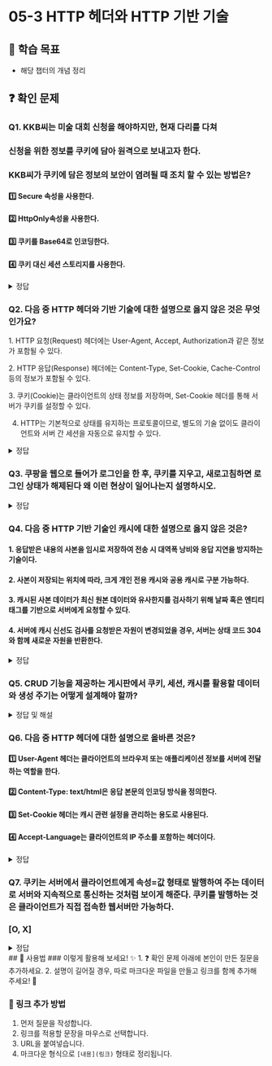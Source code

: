 # 05-3 HTTP 헤더와 HTTP 기반 기술

## 📌 학습 목표
- 해당 챕터의 개념 정리

## ❓ 확인 문제
### Q1. KKB씨는 미술 대회 신청을 해야하지만, 현재 다리를 다쳐 
### 신청을 위한 정보를 쿠키에 담아 원격으로 보내고자 한다.
### KKB씨가 쿠키에 담은 정보의 보안이 염려될 때 조치 할 수 있는 방법은?

#### 1️⃣ Secure 속성을 사용한다. 

#### 2️⃣ HttpOnly속성을 사용한다.

#### 3️⃣ 쿠키를 Base64로 인코딩한다.

#### 4️⃣ 쿠키 대신 세션 스토리지를 사용한다.

<details>
<summary>정답</summary>

#### 3️⃣ 쿠키를 Base64로 인코딩한다.

### 🔹 문제 분석
Base64 인코딩은 데이터를 변환할 뿐 암호화가 아님 

## 🔹 1️⃣ Secure 속성을 사용한다.  
✅ 
- `Secure` 속성을 설정하면 **쿠키가 HTTPS(보안 프로토콜)에서만 전송**됩니다.  
- 이를 통해 **네트워크에서 데이터가 평문으로 전송되는 것을 방지**할 수 있습니다.  
- HTTP 환경에서는 쿠키가 전송되지 않으므로, **중간자 공격(Man-in-the-Middle, MITM) 방지**에 효과적입니다.  

## 🔹 2️⃣ HttpOnly 속성을 사용한다.  
✅ 

- `HttpOnly` 속성을 사용하면 **자바스크립트에서 쿠키 접근이 불가능**합니다.  
- 이를 통해 **XSS(사이트 간 스크립트) 공격으로부터 보호**할 수 있습니다.  
- 공격자가 악성 스크립트를 실행하더라도 `document.cookie`를 통해 쿠키를 탈취할 수 없음. 

## 🔹 4️⃣ 쿠키 대신 세션 스토리지를 사용한다.  
✅   

- **세션 스토리지는 브라우저의 메모리에 저장되며, 브라우저를 닫으면 자동 삭제**됩니다.  
- **쿠키보다 보안이 강력하며, XSS 공격에도 비교적 안전**합니다.  
- 서버로 자동 전송되지 않으므로, **세션 토큰을 저장할 때 더 안전한 방법**이 될 수 있음.  

</details>

### Q2. 다음 중 HTTP 헤더와 기반 기술에 대한 설명으로 옳지 않은 것은 무엇인가요?

1️. HTTP 요청(Request) 헤더에는 User-Agent, Accept, Authorization과 같은 정보가 포함될 수 있다.

2️. HTTP 응답(Response) 헤더에는 Content-Type, Set-Cookie, Cache-Control 등의 정보가 포함될 수 있다.

3️. 쿠키(Cookie)는 클라이언트의 상태 정보를 저장하며, Set-Cookie 헤더를 통해 서버가 쿠키를 설정할 수 있다.

4. HTTP는 기본적으로 상태를 유지하는 프로토콜이므로, 별도의 기술 없이도 클라이언트와 서버 간 세션을 자동으로 유지할 수 있다.

<details>
<summary>정답</summary>

**4. HTTP는 기본적으로 상태를 유지하는 프로토콜이므로, 별도의 기술 없이도 클라이언트와 서버 간 세션을 자동으로 유지할 수 있다. X**   
  - HTTP는 기본적으로 상태를 유지하지 않는(stateless) 프로토콜이다.
  - 클라이언트와 서버 간 세션을 유지하려면 쿠키(Cookie), 세션(Session), 토큰(Token) 등의 기술을 추가적으로 사용해야 한다.
[해설]

**[해설]**

**1.HTTP 요청(Request) 헤더에는 User-Agent, Accept, Authorization과 같은 정보가 포함될 수 있다. O**   
  - User-Agent: 클라이언트의 브라우저 및 OS 정보 제공
  - Accept: 클라이언트가 받을 수 있는 콘텐츠 타입 명시
  - Authorization: 인증 정보 전달 (예: Bearer 토큰)


**2. HTTP 응답(Response) 헤더에는 Content-Type, Set-Cookie, Cache-Control 등의 정보가 포함될 수 있다. O**   
  - Content-Type: 응답의 콘텐츠 타입 (예: text/html, application/json)
  - Set-Cookie: 서버가 클라이언트에 쿠키를 설정하는 헤더
  - Cache-Control: 캐시 정책 지정 (예: no-cache, max-age=3600)
  

**3. 쿠키(Cookie)는 클라이언트의 상태 정보를 저장하며, Set-Cookie 헤더를 통해 서버가 쿠키를 설정할 수 있다. O** 
  - 쿠키는 세션 유지, 사용자 인증, 개인화 설정 등에 활용된다.
  
---

</details> 

### Q3. 쿠팡을 웹으로 들어가 로그인을 한 후, 쿠키를 지우고, 새로고침하면 로그인 상태가 해제된다 왜 이런 현상이 일어나는지 설명하시오.

<details>

<summary>정답</summary>

- 쿠키는 HTTP의 Stateless한 특성을 보완하기 위한 기술이다. 요청 처리 후, 서버는 응답헤더에 Set-Cookie헤더를 집어 넣어, 클라이언트의 브라우져내에 저장할 수 있도록 한다. 클라이언트가 같은 서버에 다시 요청을 날릴 때 Cookie헤더를 집어넣어 날리게 되고, 서버는 이를 보고 유저에 대한 상태를 파악할 수 있는 것이다. 세션이라던가, 기타 정보가 담긴 쿠키를 지워버렸으니, 클라이언트의 요청은 서버측에서 그냥 새로운 요청에 불과하고, 식별할 수 있는 정보가 아무것도 없으니, 로그아웃이 풀려버린 것이다.

</details>



### Q4. 다음 중 HTTP 기반 기술인 캐시에 대한 설명으로 옳지 않은 것은?

#### 1. 응답받은 내용의 사본을 임시로 저장하여 전송 시 대역폭 낭비와 응답 지연을 방지하는 기술이다.

#### 2. 사본이 저장되는 위치에 따라, 크게 개인 전용 캐시와 공용 캐시로 구분 가능하다.

#### 3. 캐시된 사본 데이터가 최신 원본 데이터와 유사한지를 검사하기 위해 날짜 혹은 엔티티 태그를 기반으로 서버에게 요청할 수 있다.

#### 4. 서버에 캐시 신선도 검사를 요청받은 자원이 변경되었을 경우, 서버는 상태 코드 304와 함께 새로운 자원을 반환한다.

<details>
<summary>정답</summary>

#### 4. 서버에 캐시 신선도 검사를 요청받은 자원이 변경되었을 경우, 서버는 상태 코드 304와 함께 새로운 자원을 반환한다.

- 서버에 캐시 신선도 검사를 요청받은 자원이 변경되었을 경우, 서버가 자원과 함께 반환하는 상태 코드는 200입니다.
- 상태 코드 304는 요청받은 자원이 변경되지 않았을 경우 반환됩니다. 이 경우 캐시된 자원을 문제없이 참조하여 사용할 수 있습니다.
- 서버는 상태 코드 304와 함께 Last-Modified 헤더를 반환하여 요청받은 자원이 마지막으로 수정된 시점도 클라이언트에게 알려 줄 수 있습니다.

</details>




### **Q5. CRUD 기능을 제공하는 게시판에서 쿠키, 세션, 캐시를 활용할 데이터와 생성 주기는 어떻게 설계해야 할까?**  

<details>  
<summary>정답 및 해설</summary>  

### **쿠키**  
| 데이터 | 생성 시점 | 만료 및 갱신 |
|------------|----------|--------------|
| 사용자 인증 정보 (세션 ID) | 로그인 시 | 세션 만료 또는 일정 기간 유지 (7~30일) |
| 사용자 환경 설정 (다크 모드, 언어 등) | 설정 변경 시 | 변경 시 갱신 |
| 자동 로그인 정보 (토큰) | 자동 로그인 선택 시 | 설정된 만료 기간까지 유지 (30일) |
| 최근 방문한 페이지 | 특정 페이지 방문 시 | 일정 기간(1주일) 후 삭제 |

- **클라이언트에서 관리되므로 보안이 필요한 데이터는 저장하지 않으며, Secure, HttpOnly 속성을 적용해야 함.**  

---

### **세션**  
| 데이터 | 생성 시점 | 만료 및 갱신 |
|------------|----------|--------------|
| 사용자 로그인 정보 | 로그인 시 | 브라우저 종료 시 삭제 (설정 가능) |
| 임시 작성 중인 게시글 | 글 작성 중 | 일정 시간(30분) 유지, 제출 시 삭제 |
| 관리자 인증 정보 | 관리자 로그인 시 | 로그아웃 시 삭제 또는 일정 시간 후 만료 |

- **서버에서 관리되므로 메모리 사용을 고려해 일정 시간 후 자동 만료되도록 설정해야 함.**  

---

### **캐시**  
| 데이터 | 생성 시점 | 만료 및 갱신 |
|------------|----------|--------------|
| 인기 게시글 목록 | 조회 수 증가 시 | 일정 시간 후 갱신 |
| 게시글 상세 내용 | 동일한 요청 반복 시 | 일정 시간 유지 후 갱신 |
| 검색 결과 | 동일한 검색 요청 반복 시 | 일정 시간 후 삭제 |
| 자주 호출되는 API 응답 | 다수의 요청 발생 시 | 일정 시간 유지 |

- **캐시 만료 시간은 데이터 특성과 서비스 요구 사항에 따라 적절히 조정해야 함.**  
- **자주 변경되는 데이터(댓글, 실시간 정보)는 캐시 유지 시간을 짧게 설정하여 최신성을 유지해야 함.**  

---

### **고려 사항**  
- **쿠키, 세션, 캐시는 서비스 성능을 향상시키지만, 과도하게 사용하면 오히려 속도 저하를 초래할 수 있음.**  
- **각 기능의 목적과 데이터 특성을 고려하여 적절한 만료 시간과 저장 방식을 설정해야 함.**  
- **불필요한 데이터가 과도하게 쌓이지 않도록 관리하고, 자주 변경되는 데이터는 캐싱 주기를 짧게 설정하는 것이 중요함.**  

</details>  

### Q6. 다음 중 HTTP 헤더에 대한 설명으로 올바른 것은?
#### 1️⃣ User-Agent 헤더는 클라이언트의 브라우저 또는 애플리케이션 정보를 서버에 전달하는 역할을 한다.
#### 2️⃣ Content-Type: text/html은 응답 본문의 인코딩 방식을 정의한다.
#### 3️⃣ Set-Cookie 헤더는 캐시 관련 설정을 관리하는 용도로 사용된다.
#### 4️⃣ Accept-Language는 클라이언트의 IP 주소를 포함하는 헤더이다.

<details> 
<summary>정답</summary>

#### 1️⃣ User-Agent 헤더는 클라이언트의 브라우저 또는 애플리케이션 정보를 서버에 전달하는 역할을 한다.

**[해설]**

#### **2️⃣ `Content-Type` (오답)**
- `Content-Type` 헤더는 **응답 본문의 MIME 타입**을 정의하는 역할을 하며 **인코딩 방식(예: UTF-8 등)을 정의하는 헤더가 아님.**

#### **3️⃣ `Set-Cookie` (오답)**
- `Set-Cookie` 헤더는 **클라이언트에 쿠키를 저장**할 때 사용되며 **캐시 관련 설정을 관리하는 용도로 사용되지 않음.**

#### **4️⃣ `Accept-Language` (오답)**
- `Accept-Language` 헤더는 **클라이언트가 선호하는 언어를 서버에 전달**하는 역할을 하며 **IP 주소를 포함하는 헤더가 아님.**

</details>

### Q7. 쿠키는 서버에서 클라이언트에게 속성=값 형태로 발행하여 주는 데이터로 서버와 지속적으로 통신하는 것처럼 보이게 해준다. 쿠키를 발행하는 것은 클라이언트가 직접 접속한 웹서버만 가능하다.
### [O, X]

<details>
	<summary>정답</summary>
	<h4>X</h4>
	---
	
	- 클라이언트가 직접 접속하지 않더라도 특정 웹사이트 안에는 iframe, 이미지, 스크립트 등의 외부 도메인 리소스를 포함할 수 있음  
	- 쿠키는 **도메인 단위**로 발행되므로, 이러한 외부 도메인도 쿠키를 발행할 수 있음  
	- 흔히 광고 네트워크나 트래킹 서비스에서 이를 활용하여 사용자 정보를 저장하는데, 이를 **서드 파티 쿠키(Third-party Cookie)**라고 함  
</details>
## 📝 사용법  
### 이렇게 활용해 보세요! ✨  
1. ❓ 확인 문제 아래에 본인이 만든 질문을 추가하세요.  
2. 설명이 길어질 경우, 따로 마크다운 파일을 만들고 링크를 함께 추가해 주세요! 🔗  

### 🔗 링크 추가 방법  
1. 먼저 질문을 작성합니다.  
2. 링크를 적용할 문장을 마우스로 선택합니다.  
3. URL을 붙여넣습니다.  
4. 마크다운 형식으로 `[내용](링크)` 형태로 정리됩니다.  

